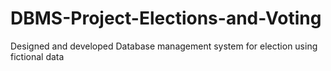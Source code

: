 # DBMS-Project-Elections-and-Voting
Designed and developed Database management system for election using fictional data
